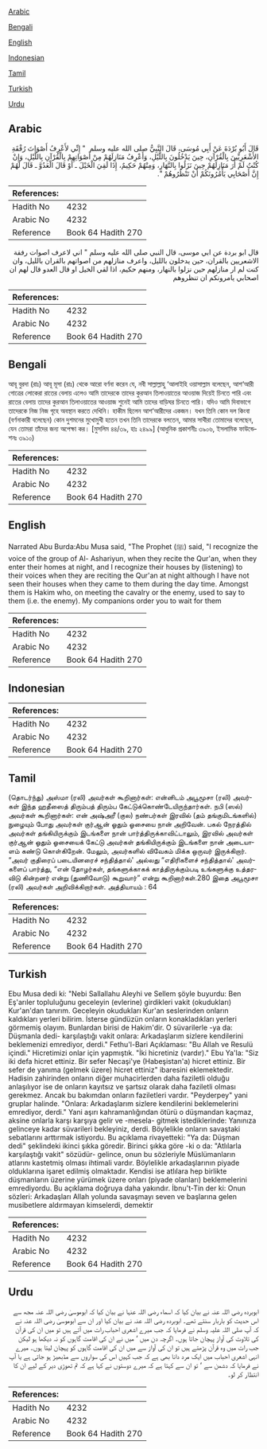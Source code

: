 [Arabic](#arabic)

[Bengali](#bengali)

[English](#english)

[Indonesian](#indonesian)

[Tamil](#tamil)

[Turkish](#turkish)

[Urdu](#urdu)

## Arabic


<div dir="rtl" lang="ar" style={{fontSize:'larger',backgroundColor:'#f8f9fa',padding:20}}>
قَالَ أَبُو بُرْدَةَ عَنْ أَبِي مُوسَى، قَالَ النَّبِيُّ صلى الله عليه وسلم ‏ "‏ إِنِّي لأَعْرِفُ أَصْوَاتَ رُفْقَةِ الأَشْعَرِيِّينَ بِالْقُرْآنِ، حِينَ يَدْخُلُونَ بِاللَّيْلِ، وَأَعْرِفُ مَنَازِلَهُمْ مِنْ أَصْوَاتِهِمْ بِالْقُرْآنِ بِاللَّيْلِ، وَإِنْ كُنْتُ لَمْ أَرَ مَنَازِلَهُمْ حِينَ نَزَلُوا بِالنَّهَارِ، وَمِنْهُمْ حَكِيمٌ، إِذَا لَقِيَ الْخَيْلَ ـ أَوْ قَالَ الْعَدُوَّ ـ قَالَ لَهُمْ إِنَّ أَصْحَابِي يَأْمُرُونَكُمْ أَنْ تَنْظُرُوهُمْ ‏"‏‏.‏
</div>
<div style={{backgroundColor:'#f8f9fa',padding:20, marginBottom: 10}}><table> <thead> <tr> <th>References:</th> <th></th> </tr> </thead> <tbody><tr><td>Hadith No</td><td>4232</td></tr><tr><td>Arabic No</td><td>4232</td></tr><tr><td>Reference</td><td>Book 64 Hadith 270</td></tr></tbody></table></div>


<div dir="rtl" lang="ar" style={{fontSize:'larger',backgroundColor:'#f8f9fa',padding:20}}>
قال ابو بردة عن ابي موسى، قال النبي صلى الله عليه وسلم " اني لاعرف اصوات رفقة الاشعريين بالقران، حين يدخلون بالليل، واعرف منازلهم من اصواتهم بالقران بالليل، وان كنت لم ار منازلهم حين نزلوا بالنهار، ومنهم حكيم، اذا لقي الخيل او قال العدو قال لهم ان اصحابي يامرونكم ان تنظروهم
</div>
<div style={{backgroundColor:'#f8f9fa',padding:20, marginBottom: 10}}><table> <thead> <tr> <th>References:</th> <th></th> </tr> </thead> <tbody><tr><td>Hadith No</td><td>4232</td></tr><tr><td>Arabic No</td><td>4232</td></tr><tr><td>Reference</td><td>Book 64 Hadith 270</td></tr></tbody></table></div>

## Bengali


<div dir="ltr" lang="bn" style={{fontSize:'larger',backgroundColor:'#f8f9fa',padding:20}}>
আবূ বুরদা (রাঃ) আবূ মূসা (রাঃ) থেকে আরো বর্ণনা করেন যে, নবী সাল্লাল্লাহু ‘আলাইহি ওয়াসাল্লাম বলেছেন, আশ‘আরী গোত্রের লোকেরা রাতের বেলায় এলেও আমি তাদেরকে তাদের কুরআন তিলাওয়াতের আওয়াজ দিয়েই চিনতে পারি এবং রাতের বেলায় তাদের কুরআন তিলাওয়াতের আওয়াজ শুনেই আমি তাদের বাড়িঘর চিনতে পারি। যদিও আমি দিবাভাগে তাদেরকে নিজ নিজ গৃহে অবস্থান করতে দেখিনি। হাকীম ছিলেন আশ‘আরীদের একজন। যখন তিনি কোন দল কিংবা (বর্ণনাকারী বলেছেন) কোন দুশমনের মুখোমুখী হতেন তখন তিনি তাদেরকে বলতেন, আমার সাথীরা তোমাদের বলেছেন, যেন তোমরা তাঁদের জন্য অপেক্ষা কর। [মুসলিম ৪৪/৩৯, হাঃ ২৪৯৯] (আধুনিক প্রকাশনীঃ ৩৯০৬, ইসলামিক ফাউন্ডেশনঃ ৩৯১০)
</div>
<div style={{backgroundColor:'#f8f9fa',padding:20, marginBottom: 10}}><table> <thead> <tr> <th>References:</th> <th></th> </tr> </thead> <tbody><tr><td>Hadith No</td><td>4232</td></tr><tr><td>Arabic No</td><td>4232</td></tr><tr><td>Reference</td><td>Book 64 Hadith 270</td></tr></tbody></table></div>

## English


<div dir="ltr" lang="en" style={{fontSize:'larger',backgroundColor:'#f8f9fa',padding:20}}>
Narrated Abu Burda:Abu Musa said, "The Prophet (ﷺ) said, "I recognize the voice of the group of Al- Ashariyun, when they recite the Qur'an, when they enter their homes at night, and I recognize their houses by (listening) to their voices when they are reciting the Qur'an at night although I have not seen their houses when they came to them during the day time. Amongst them is Hakim who, on meeting the cavalry or the enemy, used to say to them (i.e. the enemy). My companions order you to wait for them
</div>
<div style={{backgroundColor:'#f8f9fa',padding:20, marginBottom: 10}}><table> <thead> <tr> <th>References:</th> <th></th> </tr> </thead> <tbody><tr><td>Hadith No</td><td>4232</td></tr><tr><td>Arabic No</td><td>4232</td></tr><tr><td>Reference</td><td>Book 64 Hadith 270</td></tr></tbody></table></div>

## Indonesian


<div dir="ltr" lang="id" style={{fontSize:'larger',backgroundColor:'#f8f9fa',padding:20}}>

</div>
<div style={{backgroundColor:'#f8f9fa',padding:20, marginBottom: 10}}><table> <thead> <tr> <th>References:</th> <th></th> </tr> </thead> <tbody><tr><td>Hadith No</td><td>4232</td></tr><tr><td>Arabic No</td><td>4232</td></tr><tr><td>Reference</td><td>Book 64 Hadith 270</td></tr></tbody></table></div>

## Tamil


<div dir="ltr" lang="ta" style={{fontSize:'larger',backgroundColor:'#f8f9fa',padding:20}}>
(தொடர்ந்து) அஸ்மா (ரலி) அவர்கள் கூறினார்கள்: என்னிடம் அபூமூசா (ரலி) அவர்கள் இந்த ஹதீஸைத் திரும்பத் திரும்ப கேட்டுக்கொண்டேயிருந்தார்கள். நபி (ஸல்) அவர்கள் கூறினார்கள்: என் அஷ்அரீ (குல) நண்பர்கள் இரவில் (தம் தங்குமிடங்களில்) நுழையும் போது அவர்கள் குர்ஆன் ஓதும் ஓசையை நான் அறிவேன். பகல் நேரத்தில் அவர்கள் தங்கியிருக்கும் இடங்களை நான் பார்த்திருக்காவிட்டாலும், இரவில் அவர்கள் குர்ஆன் ஓதும் ஓசையைக் கேட்டு அவர்கள் தங்கியிருக்கும் இடங்களை நான் அடையாளம் கண்டு கொள்கிறேன். மேலும், அவர்களில் விவேகம் மிக்க ஒருவர் இருக்கிறார். “அவர் குதிரைப் படையினரைச் சந்தித்தால்' அல்லது “எதிரிகளைச் சந்தித்தால்' அவர்களைப் பார்த்து, “என் தோழர்கள், தங்களுக்காகக் காத்திருக்கும்படி உங்களுக்கு உத்தரவிடு கின்றனர் என்று (துணிவோடு) கூறுவார்” என்று கூறினார்கள்.280 இதை அபூமூசா (ரலி) அவர்கள் அறிவிக்கிறார்கள். அத்தியாயம் : 64
</div>
<div style={{backgroundColor:'#f8f9fa',padding:20, marginBottom: 10}}><table> <thead> <tr> <th>References:</th> <th></th> </tr> </thead> <tbody><tr><td>Hadith No</td><td>4232</td></tr><tr><td>Arabic No</td><td>4232</td></tr><tr><td>Reference</td><td>Book 64 Hadith 270</td></tr></tbody></table></div>

## Turkish


<div dir="ltr" lang="tr" style={{fontSize:'larger',backgroundColor:'#f8f9fa',padding:20}}>
Ebu Musa dedi ki: "Nebi Sallallahu Aleyhi ve Sellem şöyle buyurdu: Ben Eş'arıler topluluğunu geceleyin (evlerine) girdikleri vakit (okudukları) Kur'an'dan tanırım. Geceleyin okudukları Kur'an seslerinden onların kaldıkları yerleri bilirim. İsterse gündüzün onların konakladıkları yerleri görmemiş olayım. Bunlardan birisi de Hakim'dir. O süvarilerle -ya da: Düşmanla dedi- karşılaştığı vakit onlara: Arkadaşlarım sizlere kendilerini beklemenizi emrediyor, derdi." Fethu'l-Bari Açıklaması: "Bu Allah ve Resulü içindi." Hicretimizi onlar için yapmıştık. "İki hicretiniz (vardır)." Ebu Ya'la: "Siz iki defa hicret ettiniz. Bir sefer Necaşi'ye (Habeşistan'a) hicret ettiniz. Bir sefer de yanıma (gelmek üzere) hicret ettiniz" ibaresini eklemektedir. Hadisin zahirinden onların diğer muhacirlerden daha faziletli olduğu anlaşılıyor ise de onların kayıtsız ve şartsız olarak daha faziletli olması gerekmez. Ancak bu bakımdan onların faziletleri vardır. "Peyderpey" yani gruplar halinde. "Onlara: Arkadaşlarım sizlere kendilerini beklemelerini emrediyor, derdi." Yani aşırı kahramanlığından ötürü o düşmandan kaçmaz, aksine onlarla karşı karşıya gelir ve -mesela- gitmek istediklerinde: Yanınıza gelinceye kadar süvarileri bekleyiniz, derdi. Böylelikle onların savaştaki sebatlarını arttırmak istiyordu. Bu açıklama rivayetteki: "Ya da: Düşman dedi" şeklindeki ikinci şıkka göredir. Birinci şıkka göre -ki o da: "Atlılarla karşılaştığı vakit" sözüdür- gelince, onun bu sözleriyle Müslümanların atlarını kastetmiş olması ihtimali vardır. Böylelikle arkadaşlarının piyade olduklarına işaret edilmiş olmaktadır. Kendisi ise atlılara hep birlikte düşmanların üzerine yürümek üzere onları (piyade olanları) beklemelerini emrediyordu. Bu açıklama doğruya daha yakındır. İbnu't-Tin der ki: Onun sözleri: Arkadaşları Allah yolunda savaşmayı seven ve başlarına gelen musibetlere aldırmayan kimselerdi, demektir
</div>
<div style={{backgroundColor:'#f8f9fa',padding:20, marginBottom: 10}}><table> <thead> <tr> <th>References:</th> <th></th> </tr> </thead> <tbody><tr><td>Hadith No</td><td>4232</td></tr><tr><td>Arabic No</td><td>4232</td></tr><tr><td>Reference</td><td>Book 64 Hadith 270</td></tr></tbody></table></div>

## Urdu


<div dir="rtl" lang="ur" style={{fontSize:'larger',backgroundColor:'#f8f9fa',padding:20}}>
ابوبردہ رضی اللہ عنہ نے بیان کیا کہ اسماء رضی اللہ عنہا نے بیان کیا کہ ابوموسیٰ رضی اللہ عنہ مجھ سے اس حدیث کو باربار سنتے تھے۔ ابوبردہ رضی اللہ عنہ نے بیان کیا اور ان سے ابوموسیٰ رضی اللہ عنہ نے کہ آپ صلی اللہ علیہ وسلم نے فرمایا کہ جب میرے اشعری احباب رات میں آتے ہیں تو میں ان کی قرآن کی تلاوت کی آواز پہچان جاتا ہوں۔ اگرچہ دن میں ‘ میں نے ان کی اقامت گاہوں کو نہ دیکھا ہو لیکن جب رات میں وہ قرآن پڑھتے ہیں تو ان کی آواز سے میں ان کی اقامت گاہوں کو پہچان لیتا ہوں۔ میرے انہی اشعری احباب میں ایک مرد دانا بھی ہے کہ جب کہیں اس کی سواروں سے مڈبھیڑ ہو جاتی ہے یا آپ نے فرمایا کہ دشمن سے ‘ تو ان سے کہتا ہے کہ میرے دوستوں نے کہا ہے کہ تم تھوڑی دیر کے لیے ان کا انتظار کر لو۔
</div>
<div style={{backgroundColor:'#f8f9fa',padding:20, marginBottom: 10}}><table> <thead> <tr> <th>References:</th> <th></th> </tr> </thead> <tbody><tr><td>Hadith No</td><td>4232</td></tr><tr><td>Arabic No</td><td>4232</td></tr><tr><td>Reference</td><td>Book 64 Hadith 270</td></tr></tbody></table></div>